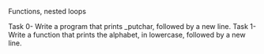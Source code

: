 Functions, nested loops

Task 0- Write a program that prints _putchar, followed by a new line.
Task 1- Write a function that prints the alphabet, in lowercase, followed by a new line.
